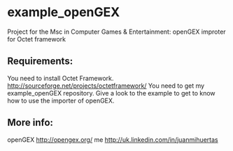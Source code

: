 example_openGEX
===============

Project for the Msc in Computer Games & Entertainment: openGEX improter for Octet framework

Requirements:
-------------
  You need to install Octet Framework. http://sourceforge.net/projects/octetframework/
  You need to get my example_openGEX repository.
  Give a look to the example to get to know how to use the importer of openGEX.
  
More info:
----------
  openGEX         http://opengex.org/
  me              http://uk.linkedin.com/in/juanmihuertas
